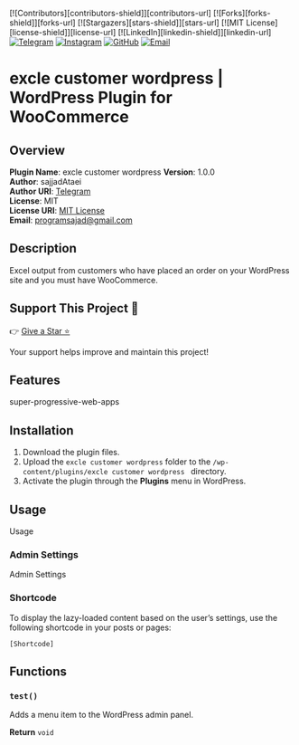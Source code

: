 <!-- change my plugin name (readme-template) to your plugin name -->
[telegram-shield]: https://img.shields.io/badge/-Telegram-blue.svg?style=for-the-badge&logo=telegram&colorB=555
[telegram-url]: https://t.me/sajjadAtaei
[instagram-shield]: https://img.shields.io/badge/-Instagram-red.svg?style=for-the-badge&logo=instagram&colorB=555
[instagram-url]: https://www.instagram.com/sajad._.ataei
[github-shield]: https://img.shields.io/badge/-GitHub-black.svg?style=for-the-badge&logo=github&colorB=555
[github-url]: https://github.com/sajadataei2003
[email-shield]: https://img.shields.io/badge/-Email-orange.svg?style=for-the-badge&logo=gmail&colorB=555
[email-url]: mailto:programsajad@gmail.com

[![Contributors][contributors-shield]][contributors-url]
[![Forks][forks-shield]][forks-url]
[![Stargazers][stars-shield]][stars-url]
[![MIT License][license-shield]][license-url]
[![LinkedIn][linkedin-shield]][linkedin-url]
[![Telegram][telegram-shield]][telegram-url]
[![Instagram][instagram-shield]][instagram-url]
[![GitHub][github-shield]][github-url]
[![Email][email-shield]][email-url]

<!-- enter your plugin name -->
# excle customer wordpress | WordPress Plugin for  WooCommerce



## Overview

**Plugin Name**: excle customer wordpress 
**Version**: 1.0.0  
**Author**: sajjadAtaei  
**Author URI**: [Telegram](https://t.me/sajjadAtaei)  
**License**: MIT  
**License URI**: [MIT License](https://opensource.org/licenses/MIT)  
**Email**: [programsajad@gmail.com](mailto:programsajad@gmail.com)  


## Description
Excel output from customers who have placed an order on your WordPress site and you must have WooCommerce.


## Support This Project 💖 



👉 [Give a Star ⭐](https://github.com/hassan7303/readme-template/stargazers)  

Your support helps improve and maintain this project!

## Features
super-progressive-web-apps

## Installation

1. Download the plugin files.
2. Upload the `excle customer wordpress` folder to the `/wp-content/plugins/excle customer wordpress ` directory.
3. Activate the plugin through the **Plugins** menu in WordPress.

## Usage
Usage

### Admin Settings
Admin Settings

### Shortcode

To display the lazy-loaded content based on the user’s settings, use the following shortcode in your posts or pages:

```plaintext
[Shortcode]
```

## Functions

### `test()`
Adds a menu item to the WordPress admin panel.

**Return**  `void`

